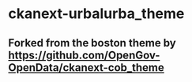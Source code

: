 # ckanext-urbalurba_theme

## Forked from the boston theme by https://github.com/OpenGov-OpenData/ckanext-cob_theme

